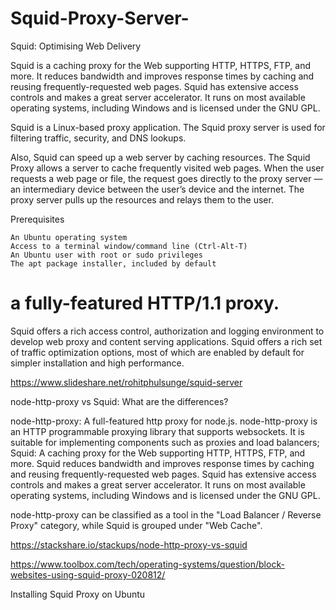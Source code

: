 # Squid-Proxy-Server-
Squid: Optimising Web Delivery

Squid is a caching proxy for the Web supporting HTTP, HTTPS, FTP, and more. It reduces bandwidth and improves response times by caching and reusing frequently-requested web pages. Squid has extensive access controls and makes a great server accelerator. It runs on most available operating systems, including Windows and is licensed under the GNU GPL.


Squid is a Linux-based proxy application. The Squid proxy server is used for filtering traffic, security, and DNS lookups.

Also, Squid can speed up a web server by caching resources. The Squid Proxy allows a server to cache frequently visited web pages. When the user requests a web page or file, the request goes directly to the proxy server — an intermediary device between the user’s device and the internet. The proxy server pulls up the resources and relays them to the user.

Prerequisites

    An Ubuntu operating system
    Access to a terminal window/command line (Ctrl-Alt-T)
    An Ubuntu user with root or sudo privileges
    The apt package installer, included by default








# a fully-featured HTTP/1.1 proxy.
Squid offers a rich access control, authorization and logging environment to develop web proxy and content serving applications. Squid offers a rich set of traffic optimization options, most of which are enabled by default for simpler installation and high performance. 


https://www.slideshare.net/rohitphulsunge/squid-server

node-http-proxy vs Squid: What are the differences?

node-http-proxy: A full-featured http proxy for node.js. node-http-proxy is an HTTP programmable proxying library that supports websockets. It is suitable for implementing components such as proxies and load balancers; Squid: A caching proxy for the Web supporting HTTP, HTTPS, FTP, and more. Squid reduces bandwidth and improves response times by caching and reusing frequently-requested web pages. Squid has extensive access controls and makes a great server accelerator. It runs on most available operating systems, including Windows and is licensed under the GNU GPL.

node-http-proxy can be classified as a tool in the "Load Balancer / Reverse Proxy" category, while Squid is grouped under "Web Cache".

https://stackshare.io/stackups/node-http-proxy-vs-squid

https://www.toolbox.com/tech/operating-systems/question/block-websites-using-squid-proxy-020812/

Installing Squid Proxy on Ubuntu 


